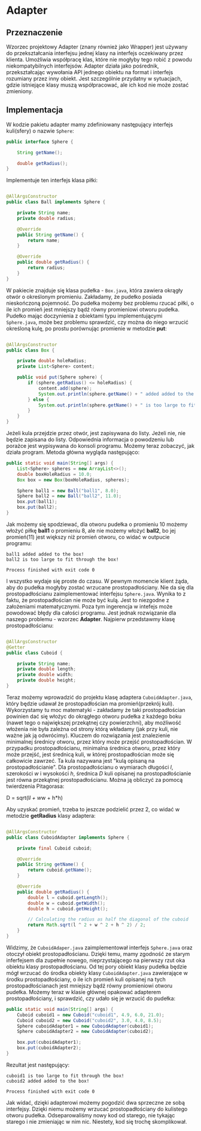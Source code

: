 # Adapter

## Przeznaczenie

Wzorzec projektowy Adapter (znany również jako Wrapper) jest używany do przekształcania interfejsu jednej klasy na
interfejs oczekiwany przez klienta. Umożliwia współpracę klas, które nie mogłyby tego robić z powodu niekompatybilnych
interfejsów. Adapter działa jako pośrednik, przekształcając wywołania API jednego obiektu na format i interfejs
rozumiany przez inny obiekt. Jest szczególnie przydatny w sytuacjach, gdzie istniejące klasy muszą współpracować, ale
ich kod nie może zostać zmieniony.

## Implementacja

W kodzie pakietu adapter mamy zdefiniowany następujący interfejs kuli(sfery) o nazwie `Sphere`:

```java
public interface Sphere {

    String getName();

    double getRadius();
}
```

Implementuje ten interfejs klasa piłki:

```java

@AllArgsConstructor
public class Ball implements Sphere {

    private String name;
    private double radius;

    @Override
    public String getName() {
        return name;
    }

    @Override
    public double getRadius() {
        return radius;
    }
}
```

W pakiecie znajduje się klasa pudełka - `Box.java`, która zawiera okrągły otwór o określonym promieniu. Zakładamy, że
pudełko posiada nieskończoną pojemność. Do pudełka możemy bez problemu rzucać piłki, o ile ich promień jest mniejszy
bądź równy promieniowi otworu pudełka. Pudełko mając doczynienia z obiektami typu implementującymi `Sphere.java`, może
bez problemu sprawdzić, czy można do niego wrzucić określoną kulę, po prostu porównując promienie w metodzie **put**:

```java

@AllArgsConstructor
public class Box {

    private double holeRadius;
    private List<Sphere> content;

    public void put(Sphere sphere) {
        if (sphere.getRadius() <= holeRadius) {
            content.add(sphere);
            System.out.println(sphere.getName() + " added added to the box!");
        } else {
            System.out.println(sphere.getName() + " is too large to fit through the box!");
        }
    }
}
```

Jeżeli kula przejdzie przez otwór, jest zapisywana do listy. Jeżeli nie, nie będzie zapisana do listy. Odpowiednia
informacja o powodzeniu lub porażce jest wypisywana do konsoli programu. Możemy teraz zobaczyć, jak działa program.
Metoda główna wygląda następująco:

```java
public static void main(String[] args) {
    List<Sphere> spheres = new ArrayList<>();
    double boxHoleRadius = 10.0;
    Box box = new Box(boxHoleRadius, spheres);

    Sphere ball1 = new Ball("ball1", 8.0);
    Sphere ball2 = new Ball("ball2", 11.0);
    box.put(ball1);
    box.put(ball2);
}
```

Jak możemy się spodziewać, dla otworu pudełka o promieniu 10 możemy włożyć piłkę **ball1** o promieniu 8, ale nie możemy
włożyć **ball2**, bo jej promień(11) jest większy niż promień otworu, co widać w outpucie programu:

```console
ball1 added added to the box!
ball2 is too large to fit through the box!

Process finished with exit code 0
```

I wszystko wydaje się proste do czasu. W pewnym momencie klient żąda, aby do pudełka mogłyby zostać wrzucane
prostopadłościany. Nie da się dla prostopadłościanu zaimplementować interfejsu `Sphere.java`. Wynika to z faktu, że
prostopadłościan nie może być kulą. Jest to niezgodne z założeniami matematycznymi. Poza tym ingerencja w intefejs może
powodować błędy dla całości programu. Jest jednak rozwiązanie dla naszego problemu - wzorzec **Adapter**. Najpierw
przedstawmy klasę prostopadłościanu:

```java

@AllArgsConstructor
@Getter
public class Cuboid {

    private String name;
    private double length;
    private double width;
    private double height;
}
```

Teraz możemy wprowadzić do projektu klasę adaptera `CuboidAdapter.java`, który będzie udawał że prostopadłościan ma
promień(przekrój kuli). Wykorzystamy tu moc matematyki - zakładamy że taki prostopadłościan powinien dać się włożyc do
okrągłego otworu pudełka z każdego boku (nawet tego o największej przekątnej czy powierzchni), aby możliwość włożenia
nie była zależna od strony którą wkładamy (jak przy kuli, nie ważne jak ją odwrócimy). Kluczem do rozwiązania jest
znalezienie minimalnej średnicy otworu, przez który może przejść prostopadłościan. W przypadku prostopadłościanu,
minimalna średnica otworu, przez który może przejść, jest średnicą kuli, w której prostopadłościan może się całkowicie
zawrzeć. Ta kula nazywana jest "kulą opisaną na prostopadłościanie". Dla prostopadłościanu o wymiarach długości *l*,
szerokości *w* i wysokości *h*, średnica *D* kuli opisanej na prostopadłościanie jest równa przekątnej
prostopadłościanu. Można ją obliczyć za pomocą twierdzenia Pitagorasa:

D = sqrt(l*l + w*w + h*h)

Aby uzyskać promień, trzeba to jeszcze podzielić przez 2, co widać w metodzie **getRadius** klasy adaptera:

```java

@AllArgsConstructor
public class CuboidAdapter implements Sphere {

    private final Cuboid cuboid;

    @Override
    public String getName() {
        return cuboid.getName();
    }

    @Override
    public double getRadius() {
        double l = cuboid.getLength();
        double w = cuboid.getWidth();
        double h = cuboid.getHeight();

        // Calculating the radius as half the diagonal of the cuboid
        return Math.sqrt(l ^ 2 + w ^ 2 + h ^ 2) / 2;
    }
}
```

Widzimy, że `CuboidAdaper.java` zaimplementował interfejs `Sphere.java` oraz otoczył obiekt prostopadłościanu. Dzięki
temu, mamy zgodność ze starym inferfejsem dla zupełnie nowego, nieprzystającego na pierwszy rzut oka obiektu klasy
prostopadłościanu. Od tej pory obiekt klasy pudełka będzie mógł wrzucać do środka obiekty klasy `CuboidAdapter.java`
zawierające w środku prostopadłościany, o ile ich promień kuli opisanej na tych prostopadłościanach jest mniejszy bądź
równy promieniowi otworu pudełka. Możemy teraz w klasie głównej opakować adapterem prostopadłościany, i sprawdzić, czy
udało się je wrzucić do pudełka:

```java
public static void main(String[] args) {
    Cuboid cuboid1 = new Cuboid("cuboid1", 4.9, 6.0, 21.0);
    Cuboid cuboid2 = new Cuboid("cuboid2", 3.0, 4.0, 8.5);
    Sphere cuboidAdapter1 = new CuboidAdapter(cuboid1);
    Sphere cuboidAdapter2 = new CuboidAdapter(cuboid2);

    box.put(cuboidAdapter1);
    box.put(cuboidAdapter2);
}
```

Rezultat jest następujący:

```console
cuboid1 is too large to fit through the box!
cuboid2 added added to the box!

Process finished with exit code 0
```

Jak widać, dzięki adapterowi możemy pogodzić dwa sprzeczne ze sobą interfejsy. Dzięki niemu możemy wrzucać
prostopadłościany do kulistego otworu pudełka. Odseparowaliśmy nowy kod od starego, nie tykając starego i nie zmieniając
w nim nic. Niestety, kod się trochę skomplikował.